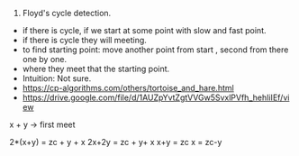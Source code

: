 1. Floyd's cycle detection.
- if there is cycle, if we start at some point with slow and fast point.
- if there is cycle they will meeting.
- to find starting point: move another point from start , second from there one by one.
- where they meet that the starting point.
- Intuition: Not sure.
- https://cp-algorithms.com/others/tortoise_and_hare.html
- https://drive.google.com/file/d/1AUZpYvtZgtVVGw5SvxlPVfh_hehIiIEf/view



x + y -> first meet

2*(x+y) = zc + y + x
2x+2y = zc + y+ x
x+y = zc 
x = zc-y

